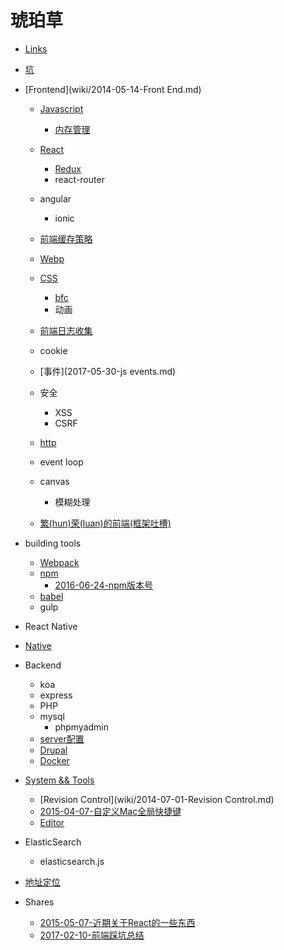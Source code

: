 # 琥珀草

* [Links](wiki/2014-05-14-Links.md)
* [坑](wiki/2015-03-08-坑.md)

* [Frontend](wiki/2014-05-14-Front End.md)
  * [Javascript](wiki/2014-05-14-Javascript.md)
    * [内存管理](blog/2017-02-21-Javascript内存管理.md)
  * [React](wiki/2017-05-27-React.md)
    * [Redux](blog/2016-03-23-redux.md)
    * react-router
  * angular
    * ionic

  * [前端缓存策略](blog/2016-02-24-前端缓存策略.md)
  * [Webp](blog/2016-04-28-webp.md)
  * [CSS](2017-05-30-css.md)
    * [bfc](blog/2016-04-05-bfc.md)
    * 动画
  * [前端日志收集](blog/2016-08-01-前端日志收集.md)
  * cookie
  * [事件](2017-05-30-js events.md)
  * 安全
    * XSS
    * CSRF
  * [http](2017-05-30-http.md)
  * event loop
  * canvas
    * 模糊处理
  * [繁(hun)荣(luan)的前端(框架吐槽)](blog/2017-01-06-frameworks.md)

* building tools
  * [Webpack](blog/2016-02-26-webpack.md)
  * [npm](2017-05-30-npm.md)
    * [2016-06-24-npm版本号](blog/2016-06-24-npm版本号.md)
  * [babel](2017-05-30-babel.md)
  * gulp

* React Native

* [Native](2017-05-11-native.md)

* Backend
  * koa
  * express
  * PHP
  * mysql
    * phpmyadmin
  * [server配置](blog/2015-07-14-server配置.md)
  * [Drupal](wiki/2014-05-14-Drupal.md)
  * [Docker](wiki/2016-03-22-docker.md)

* [System && Tools](wiki/2014-09-13-System.md)
  * [Revision Control](wiki/2014-07-01-Revision Control.md)
  * [2015-04-07-自定义Mac全局快捷键](blog/2015-04-07-自定义Mac全局快捷键.md)
  * [Editor](wiki/2015-12-14-Editor.md)

* ElasticSearch
  * elasticsearch.js
* [地址定位](wiki/2016-02-26-地址定位.md)

* Shares
  * [2015-05-07-近期关于React的一些东西](blog/2015-05-07-近期关于React的一些东西.md)
  * [2017-02-10-前端踩坑总结](blog/2017-02-10-前端踩坑总结.md)

